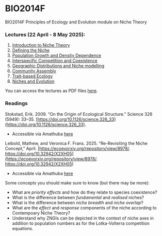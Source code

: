 # BIO2014F
BIO2014F Principles of Ecology and Evolution module on Niche Theory

### Lectures (22 April - 8 May 2025):
1. [Introduction to Niche Theory](1_IntroNicheTheory)
2. [Defining the Niche](2_DefiningTheNiche)
3. [Population Growth and Density Dependence](3_PopulationGrowth)
4. [Interspecific Competition and Coexistence](4_CompetitionCoexistence)
5. [Geographic Distributions and Niche modelling](3_GeographicNiche)
6. [Community Assembly](6_CommunityAssembly)
7. [Trait-based Ecology](7_TraitEcology)
8. [Niches and Evolution](8_NicheEvolution)

You can access the lectures as PDF files [here](https://github.com/PlantEcologi/BIO2014F/tree/main/lectures2025).

### Readings

Stokstad, Erik. 2009. “On the Origin of Ecological Structure.” Science 326 (5949): 33–35. [https://doi.org/10.1126/science.326_33](https://doi.org/10.1126/science.326_33).

- Accessible via Amathuba [here](https://amathuba.uct.ac.za/d2l/le/lessons/103848/topics/3050494)

Leibold, Mathew, and Veronica F. Frans. 2025. “Re-Revisiting the Niche Concept,” April. [https://ecoevorxiv.org/repository/view/8978/.
https://doi.org/10.32942/X2XH05](https://ecoevorxiv.org/repository/view/8978/.
https://doi.org/10.32942/X2XH05)

- Accessible via Amathuba [here](https://amathuba.uct.ac.za/d2l/le/lessons/103848/topics/3288604)

Some concepts you should make sure to know (but there may be more):
- What are _priority effects_ and how do they relate to species coexistence?
- What is the difference between _fundamental_ and _realised_ niches?
- What is the difference between _niche breadth_ and _niche overlap_?
- What are the _effect_ and _response_ components of the niche according to Contempoary Niche Theory?
- Understand why ZNGIs can be depicted in the context of niche axes in addition to population numbers as for the Lotka-Volterra competition equations.
